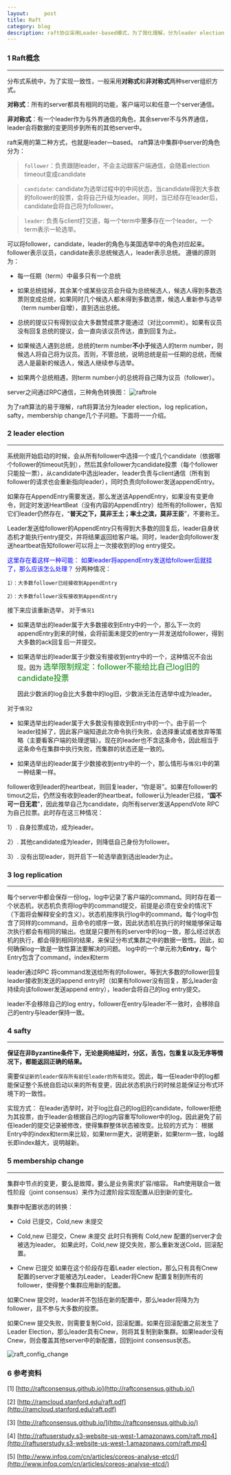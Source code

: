```yaml
---
layout:     post
title: Raft
category: blog
description: raft协议采用Leader-based模式，为了简化理解，分为leader election，log replication，safty，membership 四个过程。
---
```


### 1 Raft概念
----------------------------------------

分布式系统中，为了实现一致性，一般采用**对称式**和**非对称式**两种server组织方式。

**对称式**：所有的server都具有相同的功能，客户端可以和任意一个server通信。

**非对称式**：有一个leader作为与外界通信的角色，其余server不与外界通信，leader会将数据的变更同步到所有的其他server中。

raft采用的第二种方式，也就是leader—based。
raft算法中集群中server的角色分为：

>`follower`：负责跟随leader，不会主动跟客户端通信，会随着election timeout变成candidate

>`candidate`: candidate为选举过程中的中间状态，当candidate得到大多数的follower的投票，会将自己升级为leader。同时，当已经存在leader后，candidate会将自己将为follower。

>`leader`: 负责与client打交道，每一个term中**至多**存在一个leader。一个term表示一轮选举。

可以将follower，candidate，leader的角色与美国选举中的角色对应起来。
follower表示议员，candidate表示总统候选人，leader表示总统。
遵循的原则为：
+ 每一任期（term）中最多只有一个总统

+ 如果总统挂掉，其余某个或某些议员会升级为总统候选人，候选人得到多数选票则变成总统，如果同时几个候选人都未得到多数选票，候选人重新参与选举（term number自增），直到选出总统。

+ 总统的提议只有得到议会大多数赞成票才能通过（对比commit）。如果有议员没有回复总统的提议，会一直向该议员传达，直到回复为止。

+ 如果候选人遇到总统，总统的term number**不小于**候选人的term number，则候选人将自己将为议员。否则，不管总统，说明总统是前一任期的总统，而候选人是最新的候选人，候选人继续参与选举。

+ 如果两个总统相遇，则term number小的总统将自己降为议员（follower）。

server之间通过RPC通信，三种角色转换图：
![raftrole](/images/raft/raftrole.png)


为了raft算法的易于理解，raft将算法分为leader election，log replication，safty，membership change几个子问题。下面将一一介绍。

### 2 **leader election**
------------------------------------

系统刚开始启动的时候，会从所有follower中选择一个或几个candidate（依据哪个follower的timeout先到），然后其余follower为candidate投票（每个follower只能投一票），从candidate中选出leader，leader负责与client通信（所有到follower的请求也会重新指向leader），同时负责向follower发送appendEntry。

如果存在AppendEntry需要发送，那么发送该AppendEntry，如果没有变更命令，则定时发送HeartBeat（没有内容的AppendEntry）给所有的follower，告知它们leader仍然存在，“**普天之下，莫非王土；率土之滨，莫非王臣**”，不要称王。

Leader发送给follower的AppendEntry只有得到大多数的回复后，leader自身状态机才能执行entry提交，并将结果返回给客户端。同时，leader会向follower发送heartbeat告知follower可以将上一次接收到的log entry提交。

<font color="blue">这里存在着这样一种可能：
如果leader将appendEntry发送给follower后就挂了，那么应该怎么处理？</font>
分两种情况：

`1）：大多数follower已经接收到AppendEntry`

`2）：大多数follower没有接收到AppendEntry`

接下来应该重新选举，
对于`情况1`

+ 如果选举出的leader属于大多数接收到Entry中的一个，那么下一次的appendEntry到来的时候，会将前面未提交的entry一并发送给follower，得到大多数的ack回复后一并提交。

+ 如果选举出的leader属于少数没有接收到entry中的一个，这种情况不会出现，因为
<font size="4" color="green">选举限制规定：</font><font size="4" color="green">follower不能给比自己log旧的candidate投票</font>

	因此少数派的log会比大多数中的log旧，少数派无法在选举中成为leader。

对于`情况2`

+ 如果选举出的leader属于大多数没有接收到Entry中的一个。由于前一个leader挂掉了，因此客户端知道此次命令执行失败，会选择重试或者放弃等策略（主要看客户端的处理逻辑）。现在的leader也不含这条命令，因此相当于这条命令在集群中执行失败，而集群的状态还是一致的。

+  如果选举出的leader属于少数接收到entry中的一个，那么情形与`情况1`中的第一种结果一样。


follower收到leader的heartbeat，则回复leader，“你是哥”。如果在follower的timout之后，仍然没有收到leader的heartbeat，follower认为leader已挂，“**国不可一日无君**”，因此推举自己为candidate，向所有server发送AppendVote RPC为自己拉票。此时存在这三种情况：

1）. 自身拉票成功，成为leader。

2）. 其他candidate成为leader，则降低自己身份为follower。

3）. 没有出现leader，则开启下一轮选举直到选出leader为止。


### 3 **log replication**
---------------------------------

每个server中都会保存一份log，log中记录了客户端的command。同时存在着一个状态机，状态机负责将log中的command提交，前提是必须在安全的情况下（下面将会解释安全的含义）。状态机按序执行log中的command，每个log中包含了同样的command，且命令的顺序一致，因此状态机在执行的时候能够保证每次执行都会有相同的输出。也就是只要所有的server中的log一致，那么经过状态机的执行，都会得到相同的结果，来保证分布式集群之中的数据一致性。因此，如何确保log一致是一致性算法要解决的问题。
log中的一个单元称为**Entry**，每个Entry包含了command，index和term

leader通过RPC 将command发送给所有的follower。等到大多数的follower回复leader接收到发送的append entry时（如果有follower没有回复，那么leader会持续向该follower发送append entry），leader会将自己的log entry提交。

leader不会移除自己的log entry，follower在entry与leader不一致时，会移除自己的entry与leader保持一致。

### 4 **safty**
------------------------------------------

**保证在非Byzantine条件下，无论是网络延时，分区，丢包，包重复以及无序等情况下，都能返回正确的结果。**

需要`保证新的leader保存所有前任leader的所有提交`。因此，每一任leader中的log都能保证整个系统自启动以来的所有变更，因此状态机执行的时候总能保证分布式环境下的一致性。

实现方式：
在leader选举时，对于log比自己的log旧的candidate，follower拒绝为其投票，由于leader会根据自己的log内容重写follower中的log，因此避免了前任leader的提交记录被修改，使得集群整体状态被改变。比较的方式为：
根据Entry中的index和term来比较，如果term更大，说明更新，如果term一致，log越长即index越大，说明越新。



### 5 **membership change**
----------------------------------------
集群中节点的变更，要么是故障，要么是业务需求扩容/缩容。
Raft使用联合一致性阶段（joint consensus）来作为过渡阶段实现配置从旧到新的变化。


集群中配置状态的转换：

+   Cold 已提交，Cold,new 未提交

+  Cold,new 已提交，Cnew 未提交
 此时只有拥有 Cold,new 配置的server才会被选为leader。
 如果此时，Cold,new 提交失败，那么重新发送Cold，回滚配置。

+  Cnew 已提交 
 如果在这个阶段存在着Leader election，那么只有具有Cnew 配置的server才能被选为Leader，
 Leader将Cnew 配置复制到所有的follower，使得整个集群应用新的配置。
 
 如果Cnew 提交时，leader并不包括在新的配置中，那么leader将降为为follower，且不参与大多数的投票。

 如果Cnew  提交失败，则需要复制Cold，回滚配置。如果在回滚配置之前发生了Leader Election，那么leader具有Cnew，则将其复制到新集群。如果leader没有Cnew，则会覆盖其他server中的新配置，回到joint consensus状态。
 
 ![raft_config_change](/images/raft/raft_config_change.png)
 

### 6 参考资料
[1] [http://raftconsensus.github.io](http://raftconsensus.github.io/)

[2] [http://ramcloud.stanford.edu/raft.pdf](http://ramcloud.stanford.edu/raft.pdf)

[3] [http://raftconsensus.github.io/](http://raftconsensus.github.io/)

[4] [http://raftuserstudy.s3-website-us-west-1.amazonaws.com/raft.mp4](http://raftuserstudy.s3-website-us-west-1.amazonaws.com/raft.mp4)

[5] [http://www.infoq.com/cn/articles/coreos-analyse-etcd/](http://www.infoq.com/cn/articles/coreos-analyse-etcd/)
